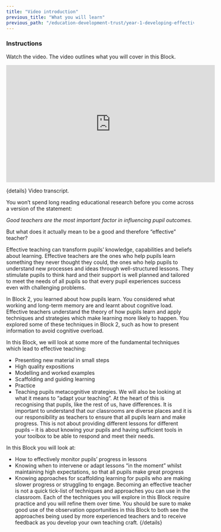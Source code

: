 ```yaml
---
title: "Video introduction"
previous_title: "What you will learn"
previous_path: "/education-development-trust/year-1-developing-effective-classroom-practice/intro-ect-what-you-will-learn"
---
```



### Instructions

Watch the video. The video outlines what you will cover in this Block.

<iframe width="560" height="315" src="https://www.youtube.com/embed/s9FejY2jn68" title="YouTube video player" frameborder="0" allow="accelerometer; autoplay; clipboard-write; encrypted-media; gyroscope; picture-in-picture; web-share" allowfullscreen></iframe>


{details}
Video transcript.


You won’t spend long reading educational research before you come across a version of the statement:

_Good teachers are the most important factor in influencing pupil outcomes._

But what does it actually mean to be a good and therefore “effective” teacher?

Effective teaching can transform pupils’ knowledge, capabilities and beliefs about learning. Effective teachers are the ones who help pupils learn something they never thought they could, the ones who help pupils to understand new processes and ideas through well-structured lessons. They stimulate pupils to think hard and their support is well planned and tailored to meet the needs of all pupils so that every pupil experiences success even with challenging problems.

In Block 2, you learned about how pupils learn. You considered what working and long-term memory are and learnt about cognitive load. Effective teachers understand the theory of how pupils learn and apply techniques and strategies which make learning more likely to happen. You explored some of these techniques in Block 2, such as how to present information to avoid cognitive overload.

In this Block, we will look at some more of the fundamental techniques which lead to effective teaching:

- Presenting new material in small steps
- High quality expositions
- Modelling and worked examples
- Scaffolding and guiding learning
- Practice
- Teaching pupils metacognitive strategies.
We will also be looking at what it means to “adapt your teaching”. At the heart of
this is recognising that pupils, like the rest of us, have differences. It is important
to understand that our classrooms are diverse places and it is our responsibility
as teachers to ensure that all pupils learn and make progress. This is not about
providing different lessons for different pupils – it is about knowing your pupils
and having sufficient tools in your toolbox to be able to respond and meet their
needs.

In this Block you will look at:

- How to effectively monitor pupils’ progress in lessons
- Knowing when to intervene or adapt lessons “in the moment” whilst maintaining high expectations, so that all pupils make great progress 
- Knowing approaches for scaffolding learning for pupils who are making slower progress or struggling to engage.
Becoming an effective teacher is not a quick tick-list of techniques and approaches
you can use in the classroom. Each of the techniques you will explore in this Block
require practice and you will refine them over time. You should be sure to make good
use of the observation opportunities in this Block to both see the approaches being
used by more experienced teachers and to receive feedback as you develop your own
teaching craft.  {/details}

